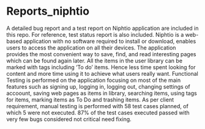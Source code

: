 # Reports_niphtio
A detailed bug report and a test report on Niphtio application are included in this repo.
For reference, test status report is also included. 
Niphtio is a web-based application with no software required to install or download, enables users to access the application on all their devices. The application provides the most convenient way to save, find, and read interesting pages which can be found again later. All the items in the user library can be marked with tags including ‘To do’ items. Hence less time spent looking for content and more time using it to achieve what users really want. 
Functional Testing is performed on the application focusing on most of the main features such as signing up, logging in, logging out, changing settings of accoount, saving web pages as items in library, searching items, using tags for items, marking items as To Do and trashing items.
As per client requirement, manual testing is performed with 58 test cases planned, of which 5 were not executed. 87% of the test cases executed passed with very few bugs considered not critical need fixing.
